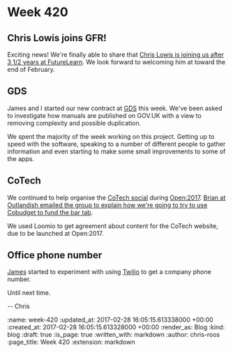 Week 420
========

## Chris Lowis joins GFR!

Exciting news! We're finally able to share that [Chris Lowis is joining us after 3 1/2 years at FutureLearn][chris-lowis-tweet]. We look forward to welcoming him at toward the end of February.

## GDS

James and I started our new contract at [GDS][gds] this week. We've been asked to investigate how manuals are published on GOV.UK with a view to removing complexity and possible duplication.

We spent the majority of the week working on this project. Getting up to speed with the software, speaking to a number of different people to gather information and even starting to make some small improvements to some of the apps.

## CoTech

We continued to help organise the [CoTech social][cotech-social] during [Open:2017][open-2017]. [Brian at Outlandish emailed the group to explain how we're going to try to use Cobudget to fund the bar tab][brian-cobudget-email].

We used Loomio to get agreement about content for the CoTech website, due to be launched at Open:2017.

## Office phone number

[James][james-mead] started to experiment with using [Twilio][twilio] to get a company phone number.

Until next time.

-- Chris

[brian-cobudget-email]: https://www.email-lists.org/pipermail/tech-coops/2017-February/000010.html
[chris-lowis-tweet]: https://twitter.com/chrislowis/status/827432936463036416
[cotech-social]: https://wiki.coops.tech/wiki/CoTech_Social_Feb_2017
[gds]: https://gds.blog.gov.uk/
[james-mead]: /james-mead
[open-2017]: https://2017.open.coop/
[twilio]: https://www.twilio.com/

:name: week-420
:updated_at: 2017-02-28 16:05:15.613338000 +00:00
:created_at: 2017-02-28 16:05:15.613328000 +00:00
:render_as: Blog
:kind: blog
:draft: true
:is_page: true
:written_with: markdown
:author: chris-roos
:page_title: Week 420
:extension: markdown
